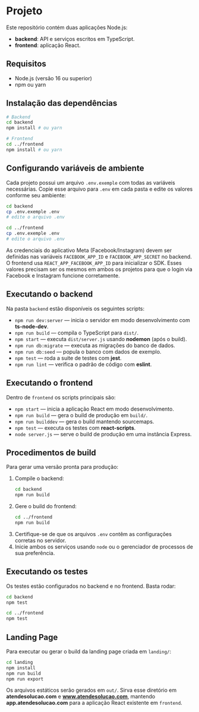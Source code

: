 # Projeto

Este repositório contém duas aplicações Node.js:

- **backend**: API e serviços escritos em TypeScript.
- **frontend**: aplicação React.

## Requisitos

- Node.js (versão 16 ou superior)
- npm ou yarn

## Instalação das dependências

```bash
# Backend
cd backend
npm install # ou yarn

# Frontend
cd ../frontend
npm install # ou yarn
```

## Configurando variáveis de ambiente

Cada projeto possui um arquivo `.env.exemple` com todas as variáveis necessárias.
Copie esse arquivo para `.env` em cada pasta e edite os valores conforme seu ambiente:

```bash
cd backend
cp .env.exemple .env
# edite o arquivo .env

cd ../frontend
cp .env.exemple .env
# edite o arquivo .env
```

As credenciais do aplicativo Meta (Facebook/Instagram) devem ser definidas nas
variáveis `FACEBOOK_APP_ID` e `FACEBOOK_APP_SECRET` no backend. O frontend usa
`REACT_APP_FACEBOOK_APP_ID` para inicializar o SDK. Esses valores precisam ser
os mesmos em ambos os projetos para que o login via Facebook e Instagram
funcione corretamente.

## Executando o backend

Na pasta `backend` estão disponíveis os seguintes scripts:

- `npm run dev:server` &mdash; inicia o servidor em modo desenvolvimento com **ts-node-dev**.
- `npm run build` &mdash; compila o TypeScript para `dist/`.
- `npm start` &mdash; executa `dist/server.js` usando **nodemon** (após o build).
- `npm run db:migrate` &mdash; executa as migrações do banco de dados.
- `npm run db:seed` &mdash; popula o banco com dados de exemplo.
- `npm test` &mdash; roda a suite de testes com **jest**.
- `npm run lint` &mdash; verifica o padrão de código com **eslint**.

## Executando o frontend

Dentro de `frontend` os scripts principais são:

- `npm start` &mdash; inicia a aplicação React em modo desenvolvimento.
- `npm run build` &mdash; gera o build de produção em `build/`.
- `npm run builddev` &mdash; gera o build mantendo sourcemaps.
- `npm test` &mdash; executa os testes com **react-scripts**.
- `node server.js` &mdash; serve o build de produção em uma instância Express.

## Procedimentos de build

Para gerar uma versão pronta para produção:

1. Compile o backend:
   ```bash
   cd backend
   npm run build
   ```
2. Gere o build do frontend:
   ```bash
   cd ../frontend
   npm run build
   ```
3. Certifique-se de que os arquivos `.env` contêm as configurações corretas no servidor.
4. Inicie ambos os serviços usando `node` ou o gerenciador de processos de sua preferência.

## Executando os testes

Os testes estão configurados no backend e no frontend. Basta rodar:

```bash
cd backend
npm test

cd ../frontend
npm test
```


## Landing Page

Para executar ou gerar o build da landing page criada em `landing/`:

```bash
cd landing
npm install
npm run build
npm run export
```

Os arquivos estáticos serão gerados em `out/`. Sirva esse diretório em **atendesolucao.com** e **www.atendesolucao.com**, mantendo **app.atendesolucao.com** para a aplicação React existente em `frontend`.
